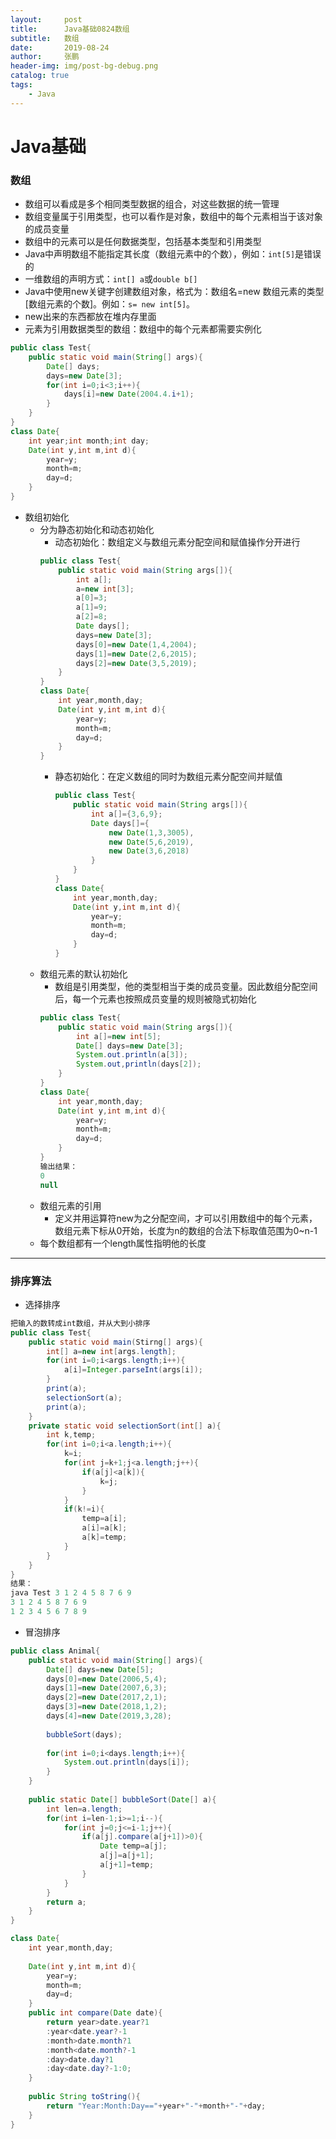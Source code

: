 ```yaml
---
layout:     post 
title:      Java基础0824数组
subtitle:   数组
date:       2019-08-24
author:     张鹏
header-img: img/post-bg-debug.png
catalog: true   
tags:                         
    - Java
---
```


# Java基础

### 数组

- 数组可以看成是多个相同类型数据的组合，对这些数据的统一管理
- 数组变量属于引用类型，也可以看作是对象，数组中的每个元素相当于该对象的成员变量
- 数组中的元素可以是任何数据类型，包括基本类型和引用类型
- Java中声明数组不能指定其长度（数组元素中的个数），例如：`int[5]`是错误的
- 一维数组的声明方式：`int[] a`或`double b[]`
- Java中使用new关键字创建数组对象，格式为：数组名=new 数组元素的类型[数组元素的个数]。例如：`s= new int[5]`。
- new出来的东西都放在堆内存里面
- 元素为引用数据类型的数组：数组中的每个元素都需要实例化
```java
public class Test{
    public static void main(String[] args){
        Date[] days;
        days=new Date[3];
        for(int i=0;i<3;i++){
            days[i]=new Date(2004.4.i+1);
        }
    }
}
class Date{
    int year;int month;int day;
    Date(int y,int m,int d){
        year=y;
        month=m;
        day=d;
    }
}
```
- 数组初始化
   - 分为静态初始化和动态初始化
      - 动态初始化：数组定义与数组元素分配空间和赋值操作分开进行
      ```java
      public class Test{
          public static void main(String args[]){
              int a[];
              a=new int[3];
              a[0]=3;
              a[1]=9;
              a[2]=8;
              Date days[];
              days=new Date[3];
              days[0]=new Date(1,4,2004);
              days[1]=new Date(2,6,2015);
              days[2]=new Date(3,5,2019);
          }
      } 
      class Date{
          int year,month,day;
          Date(int y,int m,int d){
              year=y;
              month=m;
              day=d;
          }
      }
      ```
      - 静态初始化：在定义数组的同时为数组元素分配空间并赋值
         ```java
         public class Test{
             public static void main(String args[]){
                 int a[]={3,6,9};
                 Date days[]={
                     new Date(1,3,3005),
                     new Date(5,6,2019),
                     new Date(3,6,2018)
                 }
             }
         }
         class Date{
             int year,month,day;
             Date(int y,int m,int d){
                 year=y;
                 month=m;
                 day=d;
             }
         }
         ```
   - 数组元素的默认初始化
      - 数组是引用类型，他的类型相当于类的成员变量。因此数组分配空间后，每一个元素也按照成员变量的规则被隐式初始化
      ```java
      public class Test{
          public static void main(String args[]){
              int a[]=new int[5];
              Date[] days=new Date[3];
              System.out.println(a[3]);
              System.out,println(days[2]);
          }
      }
      class Date{
          int year,month,day;
          Date(int y,int m,int d){
              year=y;
              month=m;
              day=d;
          }
      }
      输出结果：
      0
      null
      ```
   - 数组元素的引用
      - 定义并用运算符new为之分配空间，才可以引用数组中的每个元素，数组元素下标从0开始，长度为n的数组的合法下标取值范围为0~n-1
   - 每个数组都有一个length属性指明他的长度

------
### 排序算法

- 选择排序
```java
把输入的数转成int数组，并从大到小排序
public class Test{
    public static void main(Stirng[] args){
        int[] a=new int[args.length];
        for(int i=0;i<args.length;i++){
            a[i]=Integer.parseInt(args[i]);
        }
        print(a);
        selectionSort(a);
        print(a);
    }
    private static void selectionSort(int[] a){
        int k,temp;
        for(int i=0;i<a.length;i++){
            k=i;
            for(int j=k+1;j<a.length;j++){
                if(a[j]<a[k]){
                    k=j;
                }
            }
            if(k!=i){
                temp=a[i];
                a[i]=a[k];
                a[k]=temp;
            }
        }
    }
}
结果：
java Test 3 1 2 4 5 8 7 6 9
3 1 2 4 5 8 7 6 9
1 2 3 4 5 6 7 8 9
```
- 冒泡排序
```java
public class Animal{
	public static void main(String[] args){
		Date[] days=new Date[5];
		days[0]=new Date(2006,5,4);
		days[1]=new Date(2007,6,3);
		days[2]=new Date(2017,2,1);
		days[3]=new Date(2018,1,2);
		days[4]=new Date(2019,3,28);
		
		bubbleSort(days);
		
		for(int i=0;i<days.length;i++){
			System.out.println(days[i]);
		}
	}
	
	public static Date[] bubbleSort(Date[] a){
		int len=a.length;
		for(int i=len-1;i>=1;i--){
			for(int j=0;j<=i-1;j++){
				if(a[j].compare(a[j+1])>0){
					Date temp=a[j];
					a[j]=a[j+1];
					a[j+1]=temp;
				}
			}
		}
		return a;
	}
}

class Date{
	int year,month,day;
	
	Date(int y,int m,int d){
		year=y;
		month=m;
		day=d;
	}
	public int compare(Date date){
		return year>date.year?1
		:year<date.year?-1
		:month>date.month?1
		:month<date.month?-1
		:day>date.day?1
		:day<date.day?-1:0;
	}
	
	public String toString(){
		return "Year:Month:Day=="+year+"-"+month+"-"+day;
	}
}
```